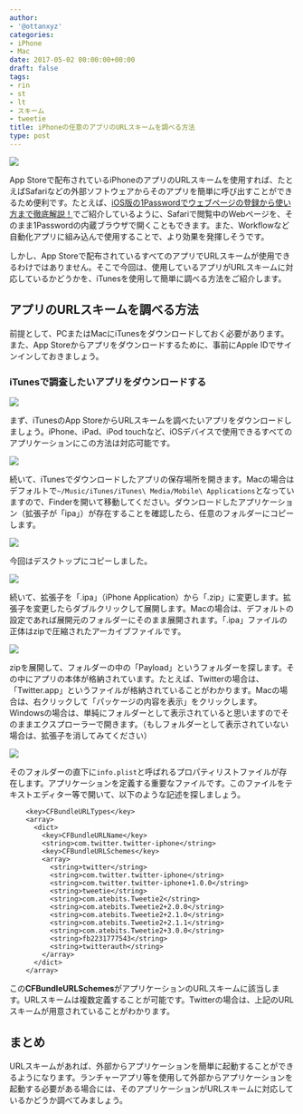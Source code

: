 ```yaml
---
author:
- '@ottanxyz'
categories:
- iPhone
- Mac
date: 2017-05-02 00:00:00+00:00
draft: false
tags:
- rin
- st
- lt
- スキーム
- tweetie
title: iPhoneの任意のアプリのURLスキームを調べる方法
type: post
---
```


![](170501-5907caece5b5d.jpg)

App Storeで配布されているiPhoneのアプリのURLスキームを使用すれば、たとえばSafariなどの外部ソフトウェアからそのアプリを簡単に呼び出すことができるため便利です。たとえば、[iOS版の1Passwordでウェブページの登録から使い方まで徹底解説！](/posts/2014/09/ios-1password-description-554/)でご紹介しているように、Safariで閲覧中のWebページを、そのまま1Passwordの内蔵ブラウザで開くこともできます。また、Workflowなど自動化アプリに組み込んで使用することで、より効果を発揮しそうです。

しかし、App Storeで配布されているすべてのアプリでURLスキームが使用できるわけではありません。そこで今回は、使用しているアプリがURLスキームに対応しているかどうかを、iTunesを使用して簡単に調べる方法をご紹介します。

## アプリのURLスキームを調べる方法

前提として、PCまたはMacにiTunesをダウンロードしておく必要があります。また、App Storeからアプリをダウンロードするために、事前にApple IDでサインインしておきましょう。

### iTunesで調査したいアプリをダウンロードする

![](170501-5907caf7e4c43.png)

まず、iTunesのApp StoreからURLスキームを調べたいアプリをダウンロードしましょう。iPhone、iPad、iPod touchなど、iOSデバイスで使用できるすべてのアプリケーションにこの方法は対応可能です。

![](170501-5907cb001872a.png)

続いて、iTunesでダウンロードしたアプリの保存場所を開きます。Macの場合はデフォルトで`~/Music/iTunes/iTunes\ Media/Mobile\ Applications`となっていますので、Finderを開いて移動してください。ダウンロードしたアプリケーション（拡張子が「ipa」）が存在することを確認したら、任意のフォルダーにコピーします。

![](170501-5907cb22b8f44.png)

今回はデスクトップにコピーしました。

![](170501-5907cb36a404d.png)

続いて、拡張子を「.ipa」（iPhone Application）から「.zip」に変更します。拡張子を変更したらダブルクリックして展開します。Macの場合は、デフォルトの設定であれば展開元のフォルダーにそのまま展開されます。「.ipa」ファイルの正体はzipで圧縮されたアーカイブファイルです。

![](170501-5907cb3d28041.png)

zipを展開して、フォルダーの中の「Payload」というフォルダーを探します。その中にアプリの本体が格納されています。たとえば、Twitterの場合は、「Twitter.app」というファイルが格納されていることがわかります。Macの場合は、右クリックして「パッケージの内容を表示」をクリックします。Windowsの場合は、単純にフォルダーとして表示されていると思いますのでそのままエクスプローラーで開きます。（もしフォルダーとして表示されていない場合は、拡張子を消してみてください）

![](170501-5907cb439c3f3.png)

そのフォルダーの直下に`info.plist`と呼ばれるプロパティリストファイルが存在します。アプリケーションを定義する重要なファイルです。このファイルをテキストエディター等で開いて、以下のような記述を探しましょう。

        <key>CFBundleURLTypes</key>
        <array>
          <dict>
            <key>CFBundleURLName</key>
            <string>com.twitter.twitter-iphone</string>
            <key>CFBundleURLSchemes</key>
            <array>
              <string>twitter</string>
              <string>com.twitter.twitter-iphone</string>
              <string>com.twitter.twitter-iphone+1.0.0</string>
              <string>tweetie</string>
              <string>com.atebits.Tweetie2</string>
              <string>com.atebits.Tweetie2+2.0.0</string>
              <string>com.atebits.Tweetie2+2.1.0</string>
              <string>com.atebits.Tweetie2+2.1.1</string>
              <string>com.atebits.Tweetie2+3.0.0</string>
              <string>fb2231777543</string>
              <string>twitterauth</string>
            </array>
          </dict>
        </array>

この**CFBundleURLSchemes**がアプリケーションのURLスキームに該当します。URLスキームは複数定義することが可能です。Twitterの場合は、上記のURLスキームが用意されていることがわかります。

## まとめ

URLスキームがあれば、外部からアプリケーションを簡単に起動することができるようになります。ランチャーアプリ等を使用して外部からアプリケーションを起動する必要がある場合には、そのアプリケーションがURLスキームに対応しているかどうか調べてみましょう。
